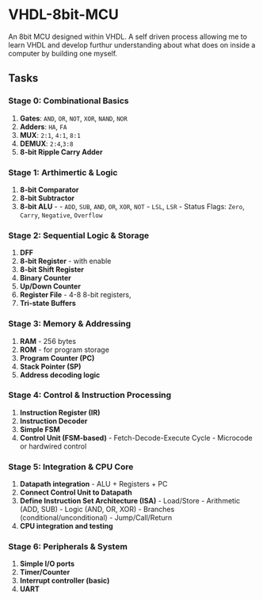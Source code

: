 # **VHDL-8bit-MCU**

An 8bit MCU designed within VHDL.
A self driven process allowing me to learn VHDL and develop furthur understanding about what does on inside a computer by building one myself.

## **Tasks**
### **Stage 0: Combinational Basics**
1. **Gates**: `AND`, `OR`, `NOT`, `XOR`, `NAND`, `NOR`
2. **Adders**: `HA`, `FA`
3. **MUX**: `2:1`, `4:1`, `8:1`
4. **DEMUX**: `2:4`,`3:8` 
5. **8-bit Ripple Carry Adder**

### **Stage 1: Arthimertic & Logic**
1. **8-bit Comparator**
2. **8-bit Subtractor**
3. **8-bit ALU** - 
        - `ADD`, `SUB`, `AND`, `OR`, `XOR`, `NOT`
        - `LSL`, `LSR`
        - Status Flags: `Zero`, `Carry`, `Negative`, `Overflow`

### **Stage 2: Sequential Logic & Storage**
1. **DFF**
2. **8-bit Register** - with enable
3. **8-bit Shift Register**
4. **Binary Counter**
5. **Up/Down Counter**
6. **Register File** - 4-8 8-bit registers,
7. **Tri-state Buffers**

### **Stage 3: Memory & Addressing**
1. **RAM** - 256 bytes
2. **ROM** - for program storage
3. **Program Counter (PC)**
4. **Stack Pointer (SP)**
5. **Address decoding logic**

### Stage 4: Control & Instruction Processing
1. **Instruction Register (IR)**
2. **Instruction Decoder**
3. **Simple FSM**
4. **Control Unit (FSM-based)**
        - Fetch-Decode-Execute Cycle
        - Microcode or hardwired control

### Stage 5: Integration & CPU Core
1. **Datapath integration** - ALU + Registers + PC
2. **Connect Control Unit to Datapath** 
3. **Define Instruction Set Architecture (ISA)**
        - Load/Store
        - Arithmetic (ADD, SUB)
        - Logic (AND, OR, XOR)
        - Branches (conditional/unconditional)
        - Jump/Call/Return
4. **CPU integration and testing**

### Stage 6: Peripherals & System
1. **Simple I/O ports**
2. **Timer/Counter**
3. **Interrupt controller (basic)**
4. **UART**
